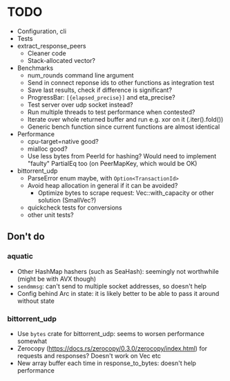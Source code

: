 # TODO

* Configuration, cli
* Tests
* extract_response_peers
    * Cleaner code
    * Stack-allocated vector?
* Benchmarks
    * num_rounds command line argument
    * Send in connect reponse ids to other functions as integration test
    * Save last results, check if difference is significant?
    * ProgressBar: `[{elapsed_precise}]` and eta_precise?
    * Test server over udp socket instead?
    * Run multiple threads to test performance when contested?
    * Iterate over whole returned buffer and run e.g. xor on it (.iter().fold())
    * Generic bench function since current functions are almost identical
* Performance
    * cpu-target=native good?
    * mialloc good?
    * Use less bytes from PeerId for hashing? Would need to implement
      "faulty" PartialEq too (on PeerMapKey, which would be OK)
* bittorrent_udp
    * ParseError enum maybe, with `Option<TransactionId>`
    * Avoid heap allocation in general if it can be avoided?
        * Optimize bytes to scrape request: Vec::with_capacity or other solution (SmallVec?)
    * quickcheck tests for conversions
    * other unit tests?

## Don't do

### aquatic

* Other HashMap hashers (such as SeaHash): seemingly not worthwhile (might be
  with AVX though)
* `sendmmsg`: can't send to multiple socket addresses, so doesn't help
* Config behind Arc in state: it is likely better to be able to pass it around
  without state

### bittorrent_udp

* Use `bytes` crate for bittorrent_udp: seems to worsen performance somewhat
* Zerocopy (https://docs.rs/zerocopy/0.3.0/zerocopy/index.html) for requests
  and responses? Doesn't work on Vec etc
* New array buffer each time in response_to_bytes: doesn't help performance